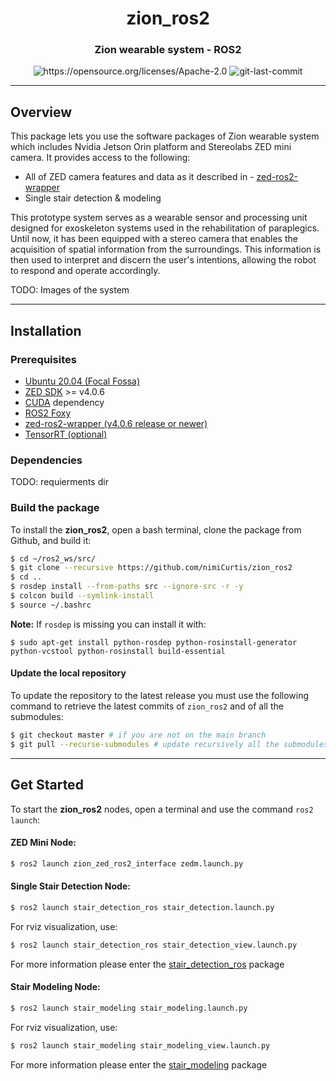 <div align="center">
<h1 align="center">zion_ros2</h1>

<h3>Zion wearable system - ROS2</h3>

<img src="https://img.shields.io/badge/License-Apache_2.0-blue.svg" alt="https://opensource.org/licenses/Apache-2.0" />
<img src="https://img.shields.io/github/last-commit/badges/shields/master" alt="git-last-commit" />

<!-- <img src="web/rob_tau_logo-small-e1633878088484 (1).png" width="50" /> -->

</div>

---

## Overview
This package lets you use the software packages of Zion wearable system which includes Nvidia Jetson Orin platform and Stereolabs ZED mini camera. It provides access to the following:

  - All of ZED camera features and data as it described in - [zed-ros2-wrapper](https://github.com/stereolabs/zed-ros2-wrapper/tree/master/images)
  - Single stair detection & modeling

This prototype system serves as a wearable sensor and processing unit designed for exoskeleton systems used in the rehabilitation of paraplegics. Until now, it has been equipped with a stereo camera that enables the acquisition of spatial information from the surroundings. This information is then used to interpret and discern the user's intentions, allowing the robot to respond and operate accordingly.

TODO: 
Images of the system
<!-- ## Known issues -->

---

## Installation

### Prerequisites

- [Ubuntu 20.04 (Focal Fossa)](https://releases.ubuntu.com/focal/)
- [ZED SDK](https://www.stereolabs.com/developers/release/latest/) >= v4.0.6 
- [CUDA](https://developer.nvidia.com/cuda-downloads) dependency
- [ROS2 Foxy](https://docs.ros.org/en/foxy/Installation/Linux-Install-Debians.html)
- [zed-ros2-wrapper (v4.0.6 release or newer)](https://github.com/stereolabs/zed-ros2-wrapper) 
- [TensorRT (optional)](https://docs.nvidia.com/deeplearning/tensorrt/install-guide/index.html)

### Dependencies

TODO: requierments dir



### Build the package

To install the **zion_ros2**, open a bash terminal, clone the package from Github, and build it:

```bash
$ cd ~/ros2_ws/src/ 
$ git clone --recursive https://github.com/nimiCurtis/zion_ros2
$ cd ..
$ rosdep install --from-paths src --ignore-src -r -y
$ colcon build --symlink-install
$ source ~/.bashrc
```

**Note:** If `rosdep` is missing you can install it with:

  ```$ sudo apt-get install python-rosdep python-rosinstall-generator python-vcstool python-rosinstall build-essential```

#### Update the local repository

To update the repository to the latest release you must use the following command to retrieve the latest commits of `zion_ros2` and of all the submodules:

```bash
$ git checkout master # if you are not on the main branch  
$ git pull --recurse-submodules # update recursively all the submodules
```

---

## Get Started

To start the **zion_ros2** nodes, open a terminal and use the command `ros2 launch`:

#### ZED Mini Node:
```bash
$ ros2 launch zion_zed_ros2_interface zedm.launch.py
```

#### Single Stair Detection Node:
```bash
$ ros2 launch stair_detection_ros stair_detection.launch.py
```

For rviz visualization, use:
```bash
$ ros2 launch stair_detection_ros stair_detection_view.launch.py
```

For more information please enter the [stair_detection_ros](https://github.com/nimiCurtis/stair_detection_ros) package

#### Stair Modeling Node:
```bash
$ ros2 launch stair_modeling stair_modeling.launch.py
```

For rviz visualization, use:
```bash
$ ros2 launch stair_modeling stair_modeling_view.launch.py
```

For more information please enter the [stair_modeling](https://github.com/nimiCurtis/stair_modeling) package

